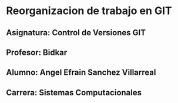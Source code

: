 # Reorganizacion de trabajo en GIT

## Asignatura: Control de Versiones GIT

## Profesor: Bidkar

## Alumno: Angel Efrain Sanchez Villarreal

## Carrera: Sistemas Computacionales